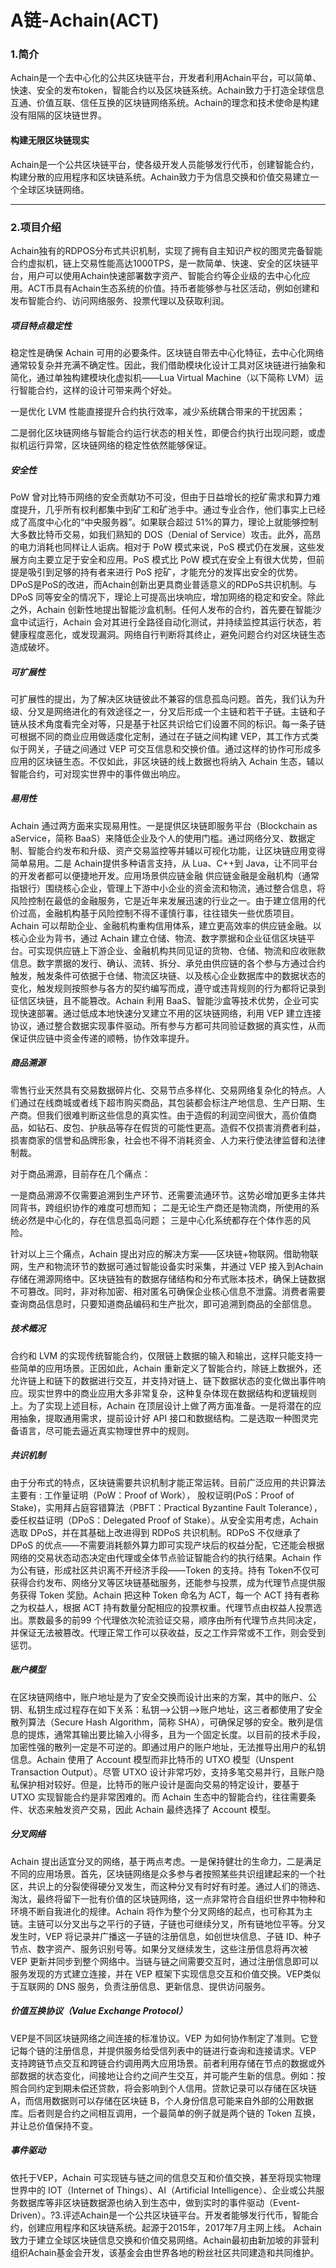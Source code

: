 # 

# A链-Achain(ACT)

### 1.简介

Achain是一个去中心化的公共区块链平台，开发者利用Achain平台，可以简单、快速、安全的发布token，智能合约以及区块链系统。Achain致力于打造全球信息互通、价值互联、信任互换的区块链网络系统。Achain的理念和技术使命是构建没有阻隔的区块链世界。

#### 构建无限区块链现实

Achain是一个公共区块链平台，使各级开发人员能够发行代币，创建智能合约，构建分散的应用程序和区块链系统。Achain致力于为信息交换和价值交易建立一个全球区块链网络。

---

### 2.项目介绍

Achain独有的RDPOS分布式共识机制，实现了拥有自主知识产权的图灵完备智能合约虚拟机，链上交易性能高达1000TPS，是一款简单、快速、安全的区块链平台，用户可以使用Achain快速部署数字资产、智能合约等企业级的去中心化应用。ACT币具有Achain生态系统的价值。持币者能够参与社区活动，例如创建和发布智能合约、访问网络服务、投票代理以及获取利润。

##### 项目特点稳定性
稳定性是确保 Achain 可用的必要条件。区块链自带去中心化特征，去中心化网络通常较复杂并充满不确定性。因此，我们借助模块化设计工具对区块链进行抽象和简化，通过单独构建模块化虚拟机——Lua Virtual Machine（以下简称 LVM）运行智能合约，这样的设计可带来两个好处。

一是优化 LVM 性能直接提升合约执行效率，减少系统耦合带来的干扰因素；

二是弱化区块链网络与智能合约运行状态的相关性，即便合约执行出现问题，或虚拟机运行异常，区块链网络的稳定性依然能够保证。

##### 安全性
PoW 曾对比特币网络的安全贡献功不可没，但由于日益增长的挖矿需求和算力难度提升，几乎所有权利都集中到矿工和矿池手中。通过专业合作，他们事实上已经成了高度中心化的“中央服务器”。如果联合超过 51%的算力，理论上就能够控制大多数比特币交易，如我们熟知的 DOS（Denial of Service）攻击。此外，高昂的电力消耗也同样让人诟病。相对于 PoW 模式来说，PoS 模式仍在发展，这些发展方向主要立足于安全和应用。PoS 模式比 PoW 模式在安全上有很大优势，但前提是吸引到足够的持有者来进行 PoS 挖矿，才能充分的发挥出安全的优势。DPoS是PoS的改进，而Achain创新出更具商业普适意义的RDPoS共识机制。与 DPoS 同等安全的情况下，理论上可提高出块响应，增加网络的稳定和安全。除此之外，Achain 创新性地提出智能沙盒机制。任何人发布的合约，首先要在智能沙盒中试运行，Achain 会对其进行全路径自动化测试，并持续监控其运行状态，若健康程度恶化，或发现漏洞。网络自行判断将其终止，避免问题合约对区块链生态造成破坏。

##### 可扩展性
可扩展性的提出，为了解决区块链彼此不兼容的信息孤岛问题。首先，我们认为升级、分叉是网络进化的有效途径之一，分叉后形成一个主链和若干子链。主链和子链从技术角度看完全对等，只是基于社区共识给它们设置不同的标识。每一条子链可根据不同的商业应用做适度化定制，通过在子链之间构建 VEP，其工作方式类似于网关，子链之间通过 VEP 可交互信息和交换价值。通过这样的协作可形成多应用的区块链生态。不仅如此，非区块链的线上数据也将纳入 Achain 生态，辅以智能合约，可对现实世界中的事件做出响应。

##### 易用性
Achain 通过两方面来实现易用性。一是提供区块链即服务平台（Blockchain as aService，简称 BaaS）来降低企业及个人的使用门槛。通过网络分叉、数据定制、智能合约发布和升级、资产交易监控等并辅以可视化功能，让区块链应用变得简单易用。二是 Achain提供多种语言支持，从 Lua、C++到 Java，让不同平台的开发者都可以便捷地开发。应用场景供应链金融
供应链金融是金融机构（通常指银行）围绕核心企业，管理上下游中小企业的资金流和物流，通过整合信息，将风险控制在最低的金融服务，它是近年来发展迅速的行业之一。由于建立信用的代价过高，金融机构基于风险控制不得不谨慎行事，往往错失一些优质项目。Achain 可以帮助企业、金融机构重构信用体系，建立更高效率的供应链金融。以核心企业为背书，通过 Achain 建立仓储、物流、数字票据和企业征信区块链平台。可实现供应链上下游企业、金融机构共同见证的货物、仓储、物流和应收账款信息。数字票据的发行、确认、流转、拆分、承兑由供应链的各个参与方通过合约触发，触发条件可依据于仓储、物流区块链、以及核心企业数据库中的数据状态的变化，触发规则按照参与各方的契约编写而成，遵守或违背规则的行为都将记录到征信区块链，且不能篡改。Achain 利用 BaaS、智能沙盒等技术优势，企业可实现快速部署。通过低成本地快速分叉建立不用的区块链网络，利用 VEP 建立连接协议，通过整合数据实现事件驱动。所有参与方都可共同验证数据的真实性，从而保证供应链中资金传递的顺畅，协作效率提升。

##### 商品溯源
零售行业天然具有交易数据碎片化、交易节点多样化、交易网络复杂化的特点。人们通过在线商城或者线下超市购买商品，其包装都会标注产地信息、生产日期、生产商。但我们很难判断这些信息的真实性。由于造假的利润空间很大，高价值商品，如钻石、皮包、护肤品等存在假货的可能性更高。造假不仅损害消费者利益，损害商家的信誉和品牌形象，社会也不得不消耗资金、人力来行使法律监督和法律制裁。

对于商品溯源，目前存在几个痛点：

一是商品溯源不仅需要追溯到生产环节、还需要流通环节。这势必增加更多主体共同背书，跨组织协作的难度可想而知；
二是无论生产商还是物流商，所使用的系统必然是中心化的，存在信息孤岛问题；
三是中心化系统都存在个体作恶的风险。

针对以上三个痛点，Achain 提出对应的解决方案——区块链+物联网。借助物联网，生产和物流环节的数据可通过智能设备实时采集，并通过 VEP 接入到Achain 存储在溯源网络中。区块链独有的数据存储结构和分布式账本技术，确保上链数据不可篡改。同时，非对称加密、相对匿名可确保企业核心信息不泄露。消费者需要查询商品信息时，只要知道商品编码和生产批次，即可追溯到商品的全部信息。

##### 技术概况
合约和 LVM 的实现传统智能合约，仅限链上数据的输入和输出，这样只能支持一些简单的应用场景。正因如此，Achain 重新定义了智能合约，除链上数据外，还允许链上和链下的数据进行交互，并支持对链上、链下数据状态的变化做出事件响应。现实世界中的商业应用大多非常复杂，这种复杂体现在数据结构和逻辑规则上。为了实现上述目标，Achain 在顶层设计上做了两方面准备。一是将潜在的应用抽象，提取通用需求，提前设计好 API 接口和数据结构。二是选取一种图灵完备语言，尽可能去逼近真实物理世界中的规则。

##### 共识机制
由于分布式的特点，区块链需要共识机制才能正常运转。目前广泛应用的共识算法主要有 : 工作量证明（PoW：Proof of Work）， 股权证明(PoS：Proof of Stake)，实用拜占庭容错算法（PBFT：Practical Byzantine Fault Tolerance），委任权益证明（DPoS：Delegated Proof of Stake）。从安全实用考虑，Achain 选取 DPoS，并在其基础上改进得到 RDPoS 共识机制。RDPoS 不仅继承了 DPoS 的优点——不需要消耗额外算力即可实现产块后的权益分配，它还能会根据网络的交易状态动态决定由代理或全体节点验证智能合约的执行结果。Achain 作为公有链，形成社区共识离不开经济手段——Token 的支持。持有 Token不仅可获得合约发布、网络分叉等区块链基础服务，还能参与投票，成为代理节点提供服务获得 Token 奖励。Achain 把这种 Token 命名为 ACT，每一个 ACT 持有者称之为权益人，根据 ACT 持有数量分配相应的投票权重。代理节点由权益人投票选出。票数最多的前99 个代理依次轮流验证交易，顺序由所有代理节点共同决定，并保证无法被篡改。代理正常工作可以获收益，反之工作异常或不工作，则会受到惩罚。

##### 账户模型
在区块链网络中，账户地址是为了安全交换而设计出来的方案，其中的账户、公钥、私钥生成过程存在如下关系：私钥—>公钥—>账户地址，这三者都使用了安全散列算法（Secure Hash Algorithm，简称 SHA），可确保足够的安全。散列是信息的提炼，通常其输出要比输入小得多，且为一个固定长度。以目前的技术手段，加密性强的散列一定是不可逆的。即通过用户的账户地址，无法推导出用户的私钥信息。Achain 使用了 Account 模型而非比特币的 UTXO 模型（Unspent Transaction Output）。尽管 UTXO 设计非常巧妙，支持多笔交易并行，且账户隐私保护相对较好。但是，比特币的账户设计是面向交易的特定设计，要基于 UTXO 实现智能合约是非常困难的。而 Achain 生态中的智能合约，往往需要条件、状态来触发资产交易，因此 Achain 最终选择了 Account 模型。

##### 分叉网络
Achain 提出适宜分叉的网络，基于两点考虑。一是保持健壮的生命力，二是满足不同的应用场景。首先，区块链网络是众多参与者按照某些共识组建起来的一个社区，共识上的分裂使得硬分叉发生，而这种分叉有时好有时差。通过人们的筛选、淘汰，最终将留下一批有价值的区块链网络，这一点非常符合自组织世界中物种和环境不断自我进化的规律。Achain 将作为整个分叉网络的起点，也可称其为主链。主链可以分叉出与之平行的子链，子链也可继续分叉，所有链地位平等。分叉发生时，VEP 将记录并广播这一子链的注册信息，如创世块信息、子链 ID、种子节点、数字资产、服务识别号等。如果分叉继续发生，这些注册信息将再次被 VEP 更新并同步到整个网络中。当链与链之间需要交互时，通过注册信息即可以服务发现的方式建立连接，并在 VEP 框架下实现信息交互和价值交换。VEP类似于互联网的 DNS 服务，负责注册信息、更新信息、提供访问服务。

##### 价值互换协议（Value Exchange Protocol）
VEP是不同区块链网络之间连接的标准协议。VEP 为如何协作制定了准则。它登记每个链的注册信息，并提供服务给受信列表中的链进行查询和连接请求。VEP 支持跨链节点交互和跨链合约调用两大应用场景。前者利用存储在节点的数据或外部数据的状态变化，间接地让合约之间产生交互，并可能产生新的信息。例如：按照合同约定到期未偿还贷款，将会影响到个人信用。贷款记录可以存储在区块链 A，而信用数据则可以存储在区块链 B，个人身份信息可能来自外部的公用数据库。后者则是合约之间相互调用，一个最简单的例子就是两个链的 Token 互换，并让总价值保持不变。

##### 事件驱动
依托于VEP，Achain 可实现链与链之间的信息交互和价值交换，甚至将现实物理世界中的 IOT（Internet of Things）、AI（Artificial Intelligence）、企业或公共服务数据库等非区块链数据源也纳入到生态中，做到实时的事件驱动（Event-Driven）。?3.评述Achain是一个公共区块链平台。开发者能够发行代币，智能合约，创建应用程序和区块链系统。起源于2015年，2017年7月主网上线。 Achain致力于建立全球区块链信息交换和价值交易网络。Achain最初由新加坡的非营利组织Achain基金会开发，该基金会由世界各地的粉丝社区共同建造和共同维护。

